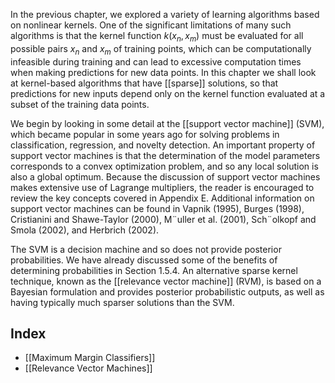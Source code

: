 In the previous chapter, we explored a variety of learning algorithms based on nonlinear kernels. One of the significant limitations of many such algorithms is that the kernel function $k(x_n, x_m)$ must be evaluated for all possible pairs $x_n$ and $x_m$ of training points, which can be computationally infeasible during training and can lead to excessive computation times when making predictions for new data points. In this chapter we shall look at kernel-based algorithms that have [[sparse]] solutions, so that predictions for new inputs depend only on the kernel function evaluated at a subset of the training data points.

We begin by looking in some detail at the [[support vector machine]] (SVM), which became popular in some years ago for solving problems in classification, regression, and novelty detection. An important property of support vector machines is that the determination of the model parameters corresponds to a convex optimization problem, and so any local solution is also a global optimum. Because the discussion of support vector machines makes extensive use of Lagrange multipliers, the reader is encouraged to review the key concepts covered in Appendix E. Additional information on support vector machines can be found in Vapnik (1995), Burges (1998), Cristianini and Shawe-Taylor (2000), M¨uller et al. (2001), Sch¨olkopf and Smola (2002), and Herbrich (2002).

The SVM is a decision machine and so does not provide posterior probabilities. We have already discussed some of the benefits of determining probabilities in Section 1.5.4. An alternative sparse kernel technique, known as the [[relevance vector machine]] (RVM), is based on a Bayesian formulation and provides posterior probabilistic outputs, as well as having typically much sparser solutions than the SVM.

## Index
- [[Maximum Margin Classifiers]]
- [[Relevance Vector Machines]]